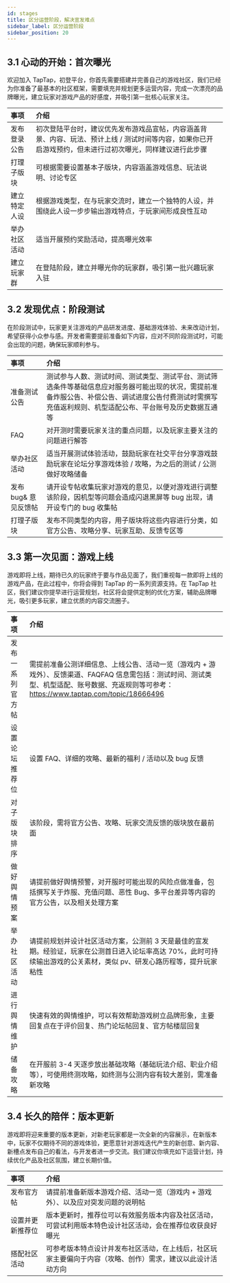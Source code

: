 ```yaml
---
id: stages
title: 区分运营阶段，解决宣发难点
sidebar_label: 区分运营阶段
sidebar_position: 20
---
```


## 3.1 心动的开始：首次曝光

欢迎加入 TapTap，初登平台，你首先需要搭建并完善自己的游戏社区，我们已经为你准备了最基本的社区框架，需要填充并规划更多运营内容，完成一次漂亮的品牌曝光，建立玩家对游戏产品的好感度，并吸引第一批核心玩家关注。

| 事项         | 介绍                                                         |
| :----------- | :----------------------------------------------------------- |
| 发布登录公告 | 初次登陆平台时，建议优先发布游戏品宣帖，内容涵盖背景、内容、玩法、预计上线 / 测试时间等内容，如果你已开启游戏预约，但未进行过初次曝光，同样建议进行此步骤 |
| 打理子版块   | 可根据需要设置基本子版块，内容涵盖游戏信息、玩法说明、讨论专区 |
| 建立特定人设 | 根据游戏类型，在与玩家交流时，建立一个独特的人设，并围绕此人设一步步输出游戏特点，于玩家间形成良性互动 |
| 举办社区活动 | 适当开展预约奖励活动，提高曝光效率                           |
| 建立玩家群   | 在登陆阶段，建立并曝光你的玩家群，吸引第一批兴趣玩家入驻     |

## 3.2 发现优点：阶段测试

在阶段测试中，玩家更关注游戏的产品研发进度、基础游戏体验、未来改动计划，希望获得小众参与感。开发者需要提前准备如下内容，应对不同阶段测试时，可能会出现的问题，确保玩家顺利参与。

| 事项               | 介绍                                                         |
| :----------------- | :----------------------------------------------------------- |
| 准备测试公告       | 测试参与人数、测试时间、测试类型、测试平台、测试筛选条件等基础信息应对服务器可能出现的状况，需提前准备炸服公告、补偿公告、调试进度公告付费测试时需撰写充值返利规则、机型适配公布、平台账号及历史数据互通等 |
| FAQ                | 对开测时需要玩家关注的重点问题，以及玩家主要关注的问题进行解答 |
| 举办社区活动       | 适当开展测试体验活动，鼓励玩家在社交平台分享游戏鼓励玩家在论坛分享游戏体验 / 攻略，为之后的测试 / 公测做好攻略储备 |
| 发布 bug& 意见反馈帖 | 请开设专帖收集玩家对游戏的意见，以便对游戏进行调整该阶段，因机型等问题会造成闪退黑屏等 bug 出现，请开设专门的 bug 收集帖 |
| 打理子版块         | 发布不同类型的内容，用子版块将这些内容进行分类，如官方公告、攻略分享、玩家互助、反馈专区等 |

## 3.3 第一次见面：游戏上线

游戏即将上线，期待已久的玩家终于要与作品见面了，我们重视每一款即将上线的游戏产品，在此过程中，你将会得到 TapTap 的一系列资源支持。在 TapTap 社区，我们建议你提早进行运营规划，社区将会提供定制的优化方案，辅助品牌曝光，吸引更多玩家，建立优质的内容交流圈子。

| 事项             | 介绍                                                         |
| :--------------- | :----------------------------------------------------------- |
| 发布一系列官方帖 | 需提前准备公测详细信息、上线公告、活动一览（游戏内 + 游戏外）、反馈渠道、FAQFAQ 信息需包括：测试时间、测试类型、机型适配、账号数据、充返规则等可参考：https://www.taptap.com/topic/18666496 |
| 设置论坛推荐位   | 设置 FAQ、详细的攻略、最新的福利 / 活动以及 bug 反馈              |
| 对子版块排序     | 该阶段，需将官方公告、攻略、玩家交流反馈的版块放在最前面     |
| 做好舆情预案     | 请提前做好舆情预警，对开服时可能出现的风险点做准备，包括撰写关于炸服、充值问题、恶性 Bug、多平台差异等内容的官方公告，以及相关处理方案 |
| 举办社区活动     | 请提前规划并设计社区活动方案，公测前 3 天是最佳的宣发期。经验证，玩家在公测首日进入论坛率高达 70%，此时可持续输出游戏的公关素材，类似 pv、研发心路历程等，提升玩家粘性 |
| 进行舆情维护     | 快速有效的舆情维护，可以有效帮助游戏树立品牌形象，主要回复点在于评价回复、热门论坛帖回复、官方帖楼层回复 |
| 储备攻略         | 在开服前 3-4 天逐步放出基础攻略（基础玩法介绍、职业介绍等），可使用终测攻略，如终测与公测内容有较大差别，需准备新攻略 |

## 3.4 长久的陪伴：版本更新

游戏即将迎来重要的版本更新，对新老玩家都是一次全新的内容展示，在新版本中，玩家不仅期待不同的游戏体验，更愿意针对游戏迭代产生的新创意、新内容、新槽点发布自己的看法，与开发者进一步交流。我们建议你填充如下运营计划，持续优化产品及社区氛围，建立长期价值。

| 事项             | 介绍                                                         |
| :--------------- | :----------------------------------------------------------- |
| 发布官方帖       | 请提前准备新版本游戏介绍、活动一览（游戏内 + 游戏外）、以及应对突发问题的说明帖 |
| 设置并更新推荐位 | 版本更新时，推荐位可以有效服务版本内容及社区活动，可尝试利用版本特色设计社区活动，会在推荐位收获良好曝光 |
| 搭配社区活动     | 可参考版本特点设计并发布社区活动，在上线后，社区玩家主要偏向于内容（攻略、创作）需求，建议以此设计活动方向 |